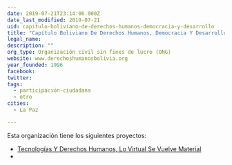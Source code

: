 ```yaml
---
date: 2019-07-21T23:14:06.000Z
date_last_modified: 2019-07-21
uid: capitulo-boliviano-de-derechos-humanos-democracia-y-desarrollo
title: "Capítulo Boliviano De Derechos Humanos, Democracia Y Desarrollo"
legal_name: 
description: ""
org_type: Organización civil sin fines de lucro (ONG)
website: www.derechoshumanosbolivia.org
year_founded: 1996
facebook: 
twitter: 
tags:
  - participación-ciudadana
  - otro
cities: 
  - La Paz

---
```


Esta organización tiene los siguientes proyectos:

- [Tecnologías Y Derechos Humanos, Lo Virtual Se Vuelve Material](/i/tecnologias-y-derechos-humanos-lo-virtual-se-vuelve-material.html)
- [](/i/ecnologias-y-derechos-humanos-lo-virtual-se-vuelve-material.html)
